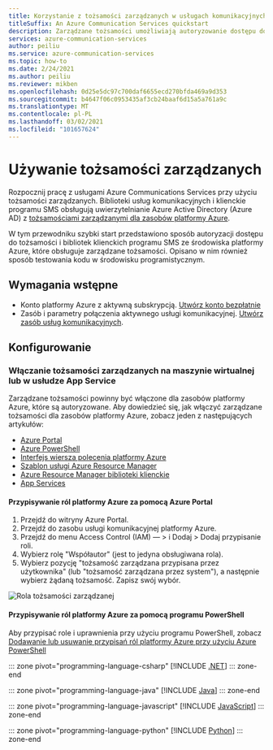 ```yaml
---
title: Korzystanie z tożsamości zarządzanych w usługach komunikacyjnych
titleSuffix: An Azure Communication Services quickstart
description: Zarządzane tożsamości umożliwiają autoryzowanie dostępu do usług Azure Communications Services z aplikacji uruchamianych na maszynach wirtualnych platformy Azure, aplikacjach funkcji i innych zasobach.
services: azure-communication-services
author: peiliu
ms.service: azure-communication-services
ms.topic: how-to
ms.date: 2/24/2021
ms.author: peiliu
ms.reviewer: mikben
ms.openlocfilehash: 0d25e5dc97c700daf6655ecd270bfda469a9d353
ms.sourcegitcommit: b4647f06c0953435af3cb24baaf6d15a5a761a9c
ms.translationtype: MT
ms.contentlocale: pl-PL
ms.lasthandoff: 03/02/2021
ms.locfileid: "101657624"
---
```

# <a name="use-managed-identities"></a>Używanie tożsamości zarządzanych
Rozpocznij pracę z usługami Azure Communications Services przy użyciu tożsamości zarządzanych. Biblioteki usług komunikacyjnych i klienckie programu SMS obsługują uwierzytelnianie Azure Active Directory (Azure AD) z [tożsamościami zarządzanymi dla zasobów platformy Azure](../../active-directory/managed-identities-azure-resources/overview.md).

W tym przewodniku szybki start przedstawiono sposób autoryzacji dostępu do tożsamości i bibliotek klienckich programu SMS ze środowiska platformy Azure, które obsługuje zarządzane tożsamości. Opisano w nim również sposób testowania kodu w środowisku programistycznym.

## <a name="prerequisites"></a>Wymagania wstępne

 - Konto platformy Azure z aktywną subskrypcją. [Utwórz konto bezpłatnie](https://azure.microsoft.com/free)
 - Zasób i parametry połączenia aktywnego usługi komunikacyjnej. [Utwórz zasób usług komunikacyjnych](./create-communication-resource.md?pivots=platform-azp&tabs=windows).

## <a name="setting-up"></a>Konfigurowanie

### <a name="enable-managed-identities-on-a-virtual-machine-or-app-service"></a>Włączanie tożsamości zarządzanych na maszynie wirtualnej lub w usłudze App Service

Zarządzane tożsamości powinny być włączone dla zasobów platformy Azure, które są autoryzowane. Aby dowiedzieć się, jak włączyć zarządzane tożsamości dla zasobów platformy Azure, zobacz jeden z następujących artykułów:

- [Azure Portal](../../active-directory/managed-identities-azure-resources/qs-configure-portal-windows-vm.md)
- [Azure PowerShell](../../active-directory/managed-identities-azure-resources/qs-configure-powershell-windows-vm.md)
- [Interfejs wiersza polecenia platformy Azure](../../active-directory/managed-identities-azure-resources/qs-configure-cli-windows-vm.md)
- [Szablon usługi Azure Resource Manager](../../active-directory/managed-identities-azure-resources/qs-configure-template-windows-vm.md)
- [Azure Resource Manager biblioteki klienckie](../../active-directory/managed-identities-azure-resources/qs-configure-sdk-windows-vm.md)
- [App Services](../../app-service/overview-managed-identity.md)

#### <a name="assign-azure-roles-with-the-azure-portal"></a>Przypisywanie ról platformy Azure za pomocą Azure Portal

1. Przejdź do witryny Azure Portal.
1. Przejdź do zasobu usługi komunikacyjnej platformy Azure.
1. Przejdź do menu Access Control (IAM) — > i Dodaj > Dodaj przypisanie roli.
1. Wybierz rolę "Współautor" (jest to jedyna obsługiwana rola).
1. Wybierz pozycję "tożsamość zarządzana przypisana przez użytkownika" (lub "tożsamość zarządzana przez system"), a następnie wybierz żądaną tożsamość. Zapisz swój wybór.

![Rola tożsamości zarządzanej](media/managed-identity-assign-role.png)

#### <a name="assign-azure-roles-with-powershell"></a>Przypisywanie ról platformy Azure za pomocą programu PowerShell

Aby przypisać role i uprawnienia przy użyciu programu PowerShell, zobacz [Dodawanie lub usuwanie przypisań ról platformy Azure przy użyciu Azure PowerShell](../../../articles/role-based-access-control/role-assignments-powershell.md)

::: zone pivot="programming-language-csharp"
[!INCLUDE [.NET](./includes/managed-identity-net.md)]
::: zone-end

::: zone pivot="programming-language-java"
[!INCLUDE [Java](./includes/managed-identity-java.md)]
::: zone-end

::: zone pivot="programming-language-javascript"
[!INCLUDE [JavaScript](./includes/managed-identity-js.md)]
::: zone-end

::: zone pivot="programming-language-python"
[!INCLUDE [Python](./includes/managed-identity-python.md)]
::: zone-end